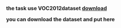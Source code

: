 **the task use VOC2012dataset [download](http://host.robots.ox.ac.uk/pascal/VOC/voc2012/)**

**you can download the dataset and put here**
